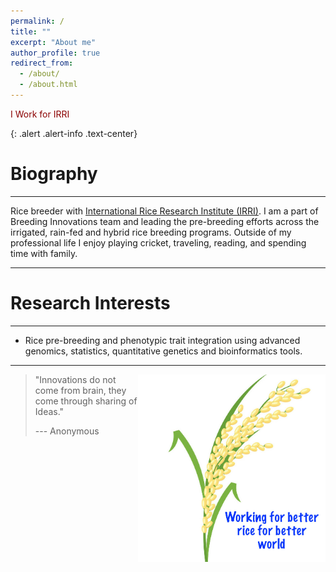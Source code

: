 ```yaml
---
permalink: /
title: ""
excerpt: "About me"
author_profile: true
redirect_from: 
  - /about/
  - /about.html
---
```



<p style='color:darkred'>I Work for IRRI</p>
{: .alert .alert-info .text-center}


Biography
======
------

Rice breeder with [International Rice Research Institute (IRRI)](https://www.irri.org/). I am a part of Breeding Innovations team and leading the pre-breeding efforts across the irrigated, rain-fed and hybrid rice breeding programs. Outside of my professional life I enjoy playing cricket, traveling, reading, and spending time with family.

------

Research Interests
======

------

* Rice pre-breeding and phenotypic trait integration using advanced genomics, statistics, quantitative genetics  and bioinformatics tools. 

------




<img align="right" src="images/rice.png" width="300" height="300" />






> "Innovations do not come from brain, they come through sharing of Ideas."
>
> --- Anonymous
